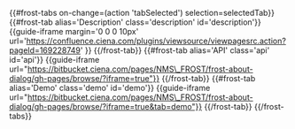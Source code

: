 {{\#frost-tabs on-change=(action 'tabSelected') selection=selectedTab}}
{{\#frost-tab alias='Description' class='description' id='description'}}
{{guide-iframe margin='0 0 0 10px'
url='https://confluence.ciena.com/plugins/viewsource/viewpagesrc.action?pageId=169228749'
}} {{/frost-tab}} {{\#frost-tab alias='API' class='api' id='api'}}
{{guide-iframe
url="https://bitbucket.ciena.com/pages/NMS\_FROST/frost-about-dialog/gh-pages/browse/?iframe=true"}}
{{/frost-tab}} {{\#frost-tab alias='Demo' class='demo' id='demo'}}
{{guide-iframe
url="https://bitbucket.ciena.com/pages/NMS\_FROST/frost-about-dialog/gh-pages/browse/?iframe=true&tab=demo"}}
{{/frost-tab}} {{/frost-tabs}}
